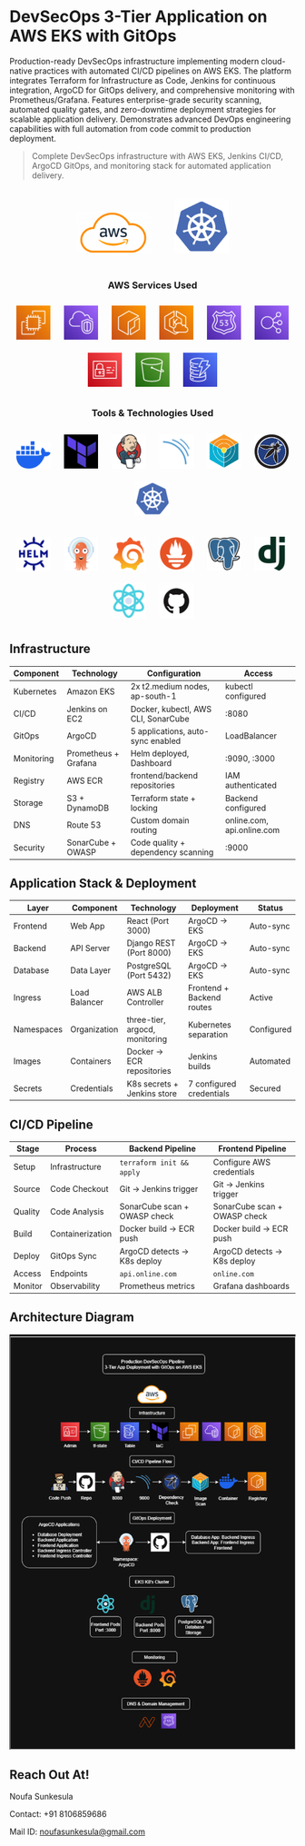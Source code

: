 # DevSecOps 3-Tier Application on AWS EKS with GitOps
Production-ready DevSecOps infrastructure implementing modern cloud-native practices with automated CI/CD pipelines on AWS EKS. The platform integrates Terraform for Infrastructure as Code, Jenkins for continuous integration, ArgoCD for GitOps delivery, and comprehensive monitoring with Prometheus/Grafana. Features enterprise-grade security scanning, automated quality gates, and zero-downtime deployment strategies for scalable application delivery. Demonstrates advanced DevOps engineering capabilities with full automation from code commit to production deployment.
> Complete DevSecOps infrastructure with AWS EKS, Jenkins CI/CD, ArgoCD GitOps, and monitoring stack for automated application delivery.

<p align="center">
  <img src="05-icons-k8s/aws-logo.png" alt="AWS" width="130" style="margin: 20px;"/>
  <img src="05-icons-k8s/Kubernetes.png" alt="Kubernetes" width="95" style="margin: 20px;"/>
</p>



<h3 align="center">AWS Services Used</h3>

<p align="center">
  <img src="05-icons-k8s/ec2.png" alt="EC2" title="Amazon EC2" width="60" style="margin:10px"/>
  <img src="05-icons-k8s/virtual-private-cloud.png" alt="VPC" title="Amazon VPC" width="60" style="margin:10px"/>
  <img src="05-icons-k8s/Elastic Container Registry.png" alt="ECR" title="Amazon Elastic Container Registry (ECR)" width="60" style="margin:10px"/>
  <img src="05-icons-k8s/EKS Cloud.png" alt="EKS" title="Amazon Elastic Kubernetes Service (EKS)" width="60" style="margin:10px"/>
  <img src="05-icons-k8s/Route 53.png" alt="Route 53" title="Amazon Route 53" width="60" style="margin:10px"/>
  <img src="05-icons-k8s/Elastic Load Balancing.png" alt="LB" title="Elastic Load Balancing (ELB)" width="60" style="margin:10px"/>
  <img src="05-icons-k8s/Identity and Access Management.png" alt="IAM" title="AWS Identity and Access Management (IAM)" width="60" style="margin:10px"/>
  <img src="05-icons-k8s/Simple Storage Service.png" alt="S3" title="Amazon Simple Storage Service (S3)" width="60" style="margin:10px"/>
  <img src="05-icons-k8s/DynamoDB.png" alt="DynamoDB" title="Amazon DynamoDB" width="60" style="margin:10px"/>
</p>

<h3 align="center">Tools & Technologies Used</h3>

<!-- Row 2 -->
<p align="center">
  <img src="05-icons-k8s/docker.png" alt="Docker" title="Docker" width="60" style="margin:10px"/>
  <img src="05-icons-k8s/terraform.jpg" alt="Terraform" title="Terraform" width="60" style="margin:10px"/>
  <img src="05-icons-k8s/jenkins.png" alt="Jenkins" title="Jenkins" width="60" style="margin:10px"/>
  <img src="05-icons-k8s/sonarqube.png" alt="SonarQube" title="SonarQube" width="60" style="margin:10px"/>
  <img src="05-icons-k8s/trivy.png" alt="Trivy" title="Trivy Security Scanner" width="60" style="margin:10px"/>
  <img src="05-icons-k8s/owasp.png" alt="OWASP" title="OWASP Dependency Check" width="60" style="margin:10px"/>
  <img src="05-icons-k8s/Kubernetes.png" alt="Kubernetes" title="Kubernetes" width="60" style="margin:10px"/>
</p>

<!-- Row 3 -->
<p align="center">
  <img src="05-icons-k8s/Helm.png" alt="Helm" title="Helm" width="60" style="margin:10px"/>
  <img src="05-icons-k8s/Argo CD.png" alt="Argo CD" title="Argo CD" width="60" style="margin:10px"/>
  <img src="05-icons-k8s/Grafana.png" alt="Grafana" title="Grafana" width="60" style="margin:10px"/>
  <img src="05-icons-k8s/Prometheus.png" alt="Prometheus" title="Prometheus" width="60" style="margin:10px"/>
  <img src="05-icons-k8s/PostgresSQL.png" alt="Postgres" title="PostgreSQL" width="60" style="margin:10px"/>
  <img src="05-icons-k8s/Django.png" alt="Django" title="Django Framework" width="60" style="margin:10px"/>
  <img src="05-icons-k8s/react.png" alt="React" title="React.js" width="60" style="margin:10px"/>
  <img src="05-icons-k8s/github.png" alt="GitHub" title="GitHub" width="60" style="margin:10px"/>
</p>

## Infrastructure
| Component   | Technology             | Configuration                                    | Access                                   |
|-------------|------------------------|--------------------------------------------------|------------------------------------------|
| Kubernetes  | Amazon EKS              | 2x t2.medium nodes, ap-south-1                    | kubectl configured                       |
| CI/CD       | Jenkins on EC2          | Docker, kubectl, AWS CLI, SonarCube              | :8080                                    |
| GitOps      | ArgoCD                  | 5 applications, auto-sync enabled                | LoadBalancer                             |
| Monitoring  | Prometheus + Grafana    | Helm deployed, Dashboard                 | :9090, :3000                             |
| Registry    | AWS ECR                 | frontend/backend repositories                    | IAM authenticated                        |
| Storage     | S3 + DynamoDB           | Terraform state + locking                        | Backend configured                       |
| DNS         | Route 53                | Custom domain routing                            | online.com, api.online.com       |
| Security    | SonarCube + OWASP       | Code quality + dependency scanning               | :9000                                    |

## Application Stack & Deployment
| Layer      | Component     | Technology                    | Deployment                | Status      |
|------------|--------------|--------------------------------|---------------------------|-------------|
| Frontend   | Web App       | React (Port 3000)              | ArgoCD → EKS               | Auto-sync   |
| Backend    | API Server    | Django REST (Port 8000)        | ArgoCD → EKS               | Auto-sync   |
| Database   | Data Layer    | PostgreSQL (Port 5432)         | ArgoCD → EKS               | Auto-sync   |
| Ingress    | Load Balancer | AWS ALB Controller             | Frontend + Backend routes  | Active      |
| Namespaces | Organization  | three-tier, argocd, monitoring | Kubernetes separation      | Configured  |
| Images     | Containers    | Docker → ECR repositories      | Jenkins builds             | Automated   |
| Secrets    | Credentials   | K8s secrets + Jenkins store    | 7 configured credentials   | Secured     |

## CI/CD Pipeline
| Stage   | Process         | Backend Pipeline                         | Frontend Pipeline                  |
|---------|----------------|------------------------------------------|-------------------------------------|
| Setup   | Infrastructure | `terraform init && apply`                | Configure AWS credentials          |
| Source  | Code Checkout  | Git → Jenkins trigger                     | Git → Jenkins trigger               |
| Quality | Code Analysis  | SonarCube scan + OWASP check              | SonarCube scan + OWASP check        |
| Build   | Containerization | Docker build → ECR push                  | Docker build → ECR push             |
| Deploy  | GitOps Sync    | ArgoCD detects → K8s deploy               | ArgoCD detects → K8s deploy         |
| Access  | Endpoints      | `api.online.com`                      | `online.com`                    |
| Monitor | Observability  | Prometheus metrics                        | Grafana dashboards                  |

## Architecture Diagram
<p align="center">
  <img src="07-architecture/k8s-architecture.png" alt="Architecture Diagram" width="800"/>
</p>

## Reach Out At!

Noufa Sunkesula

Contact: +91 8106859686

Mail ID: noufasunkesula@gmail.com


